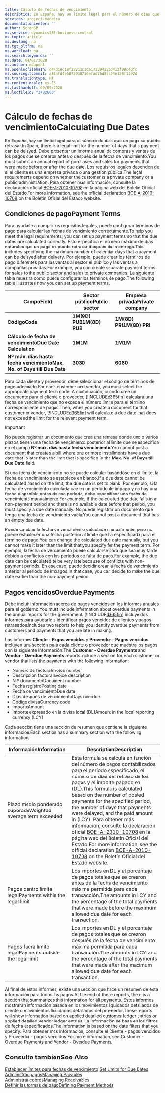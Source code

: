 ```yaml
---
title: Cálculo de fechas de vencimiento
description: En España, hay un límite legal para el número de días que un pago se puede retrasar. Debe presentar un informe anual de compras y ventas de los pagos que se crearon antes o después de la fecha de vencimiento.
services: project-madeira
documentationcenter: ''
author: SorenGP
ms.service: dynamics365-business-central
ms.topic: article
ms.devlang: na
ms.tgt_pltfrm: na
ms.workload: na
ms.search.keywords: ''
ms.date: 04/01/2020
ms.author: edupont
ms.openlocfilehash: d44d1ec18f18212c1ca172394221d412f08c4dfc
ms.sourcegitcommit: a80afd4e5075018716efad76d82a54e158f1392d
ms.translationtype: HT
ms.contentlocale: es-ES
ms.lasthandoff: 09/09/2020
ms.locfileid: "3782663"
---
```

# <a name="calculating-due-dates"></a><span data-ttu-id="fb3cb-104">Cálculo de fechas de vencimiento</span><span class="sxs-lookup"><span data-stu-id="fb3cb-104">Calculating Due Dates</span></span>
<span data-ttu-id="fb3cb-105">En España, hay un límite legal para el número de días que un pago se puede retrasar.</span><span class="sxs-lookup"><span data-stu-id="fb3cb-105">In Spain, there is a legal limit for the number of days that a payment can be delayed.</span></span> <span data-ttu-id="fb3cb-106">Debe presentar un informe anual de compras y ventas de los pagos que se crearon antes o después de la fecha de vencimiento.</span><span class="sxs-lookup"><span data-stu-id="fb3cb-106">You must submit an annual report of purchases and sales for payments that were made before or after the due date.</span></span> <span data-ttu-id="fb3cb-107">Los requisitos legales dependen de si el cliente es una empresa privada o una gestión pública.</span><span class="sxs-lookup"><span data-stu-id="fb3cb-107">The legal requirements depend on whether the customer is a private company or a public administration.</span></span> <span data-ttu-id="fb3cb-108">Para obtener más información, consulte la declaración oficial [BOE-A-2010-10708](https://go.microsoft.com/fwlink/?LinkId=224630) en la página web del Boletín Oficial del Estado.</span><span class="sxs-lookup"><span data-stu-id="fb3cb-108">For more information, see the official declaration [BOE-A-2010-10708](https://go.microsoft.com/fwlink/?LinkId=224630) on the Boletín Oficial del Estado website.</span></span>  

## <a name="payment-terms"></a><span data-ttu-id="fb3cb-109">Condiciones de pago</span><span class="sxs-lookup"><span data-stu-id="fb3cb-109">Payment Terms</span></span>  
<span data-ttu-id="fb3cb-110">Para ayudarle a cumplir los requisitos legales, puede configurar términos de pago para calcular las fechas de vencimiento correctamente.</span><span class="sxs-lookup"><span data-stu-id="fb3cb-110">To help you meet the legal requirements, you can set up payment terms so that the due dates are calculated correctly.</span></span> <span data-ttu-id="fb3cb-111">Esto especifica el número máximo de días naturales que un pago se puede retrasar después de la entrega.</span><span class="sxs-lookup"><span data-stu-id="fb3cb-111">This includes specifying the maximum number of calendar days that a payment can be delayed after delivery.</span></span> <span data-ttu-id="fb3cb-112">Por ejemplo, puede crear los términos de pago diferentes para las ventas al sector el público y las ventas a compañías privadas.</span><span class="sxs-lookup"><span data-stu-id="fb3cb-112">For example, you can create separate payment terms for sales to the public sector and sales to private companies.</span></span> <span data-ttu-id="fb3cb-113">La siguiente tabla muestra cómo puede configurar los términos de pago.</span><span class="sxs-lookup"><span data-stu-id="fb3cb-113">The following table illustrates how you can set up payment terms.</span></span>  

|<span data-ttu-id="fb3cb-114">Campo</span><span class="sxs-lookup"><span data-stu-id="fb3cb-114">Field</span></span>|<span data-ttu-id="fb3cb-115">Sector público</span><span class="sxs-lookup"><span data-stu-id="fb3cb-115">Public sector</span></span>|<span data-ttu-id="fb3cb-116">Empresa privada</span><span class="sxs-lookup"><span data-stu-id="fb3cb-116">Private company</span></span>|  
|---------------------------------|-------------------|---------------------|  
|<span data-ttu-id="fb3cb-117">**Código**</span><span class="sxs-lookup"><span data-stu-id="fb3cb-117">**Code**</span></span>|<span data-ttu-id="fb3cb-118">**1M(8D) PUB**</span><span class="sxs-lookup"><span data-stu-id="fb3cb-118">**1M(8D) PUB**</span></span>|<span data-ttu-id="fb3cb-119">**1M(8D) PRI**</span><span class="sxs-lookup"><span data-stu-id="fb3cb-119">**1M(8D) PRI**</span></span>|  
|<span data-ttu-id="fb3cb-120">**Cálculo de fecha de vencimiento**</span><span class="sxs-lookup"><span data-stu-id="fb3cb-120">**Due Date Calculation**</span></span>|<span data-ttu-id="fb3cb-121">**1M**</span><span class="sxs-lookup"><span data-stu-id="fb3cb-121">**1M**</span></span>|<span data-ttu-id="fb3cb-122">**1M**</span><span class="sxs-lookup"><span data-stu-id="fb3cb-122">**1M**</span></span>|  
|<span data-ttu-id="fb3cb-123">**Nº máx. días hasta fecha vencimiento**</span><span class="sxs-lookup"><span data-stu-id="fb3cb-123">**Max. No. of Days till Due Date**</span></span>|<span data-ttu-id="fb3cb-124">**30**</span><span class="sxs-lookup"><span data-stu-id="fb3cb-124">**30**</span></span>|<span data-ttu-id="fb3cb-125">**60**</span><span class="sxs-lookup"><span data-stu-id="fb3cb-125">**60**</span></span>|  

 <span data-ttu-id="fb3cb-126">Para cada cliente y proveedor, debe seleccionar el código de términos de pago adecuado.</span><span class="sxs-lookup"><span data-stu-id="fb3cb-126">For each customer and vendor, you must select the appropriate payment term code.</span></span> <span data-ttu-id="fb3cb-127">A continuación, cuando cree un documento para el cliente o proveedor, [!INCLUDE[d365fin](../../includes/d365fin_md.md)] calculará una fecha de vencimiento que no exceda el número límite para el término correspondiente de pagos.</span><span class="sxs-lookup"><span data-stu-id="fb3cb-127">Then, when you create a document for that customer or vendor, [!INCLUDE[d365fin](../../includes/d365fin_md.md)] will calculate a due date that does not exceed the limit for the relevant payment term.</span></span>  

> [!IMPORTANT]  
>  <span data-ttu-id="fb3cb-128">No puede registrar un documento que crea una remesa donde uno o varios plazos tienen una fecha de vencimiento posterior al límite que se especifica en el campo **Nº máx. días hasta fecha vencimiento**.</span><span class="sxs-lookup"><span data-stu-id="fb3cb-128">You cannot post a document that creates a bill where one or more installments have a due date that is later than the limit that is specified in the **Max. No. of Days till Due Date** field.</span></span>  

 <span data-ttu-id="fb3cb-129">Si una fecha de vencimiento no se puede calcular basándose en el límite, la fecha de vencimiento se establece en blanco.</span><span class="sxs-lookup"><span data-stu-id="fb3cb-129">If a due date cannot be calculated based on the limit, the due date is set to blank.</span></span> <span data-ttu-id="fb3cb-130">Por ejemplo, si la fecha de vencimiento calculada cae en un período de impago y no hay una fecha disponible antes de ese período, debe especificar una fecha de vencimiento manualmente.</span><span class="sxs-lookup"><span data-stu-id="fb3cb-130">For example, if the calculated due date falls in a non-payment period and there is no available date before that period, you must specify a due date manually.</span></span> <span data-ttu-id="fb3cb-131">No puede registrar un documento que tenga una fecha de vencimiento vacía.</span><span class="sxs-lookup"><span data-stu-id="fb3cb-131">You cannot post a document that has an empty due date.</span></span>  

 <span data-ttu-id="fb3cb-132">Puede cambiar la fecha de vencimiento calculada manualmente, pero no puede establecer una fecha posterior al límite que ha especificado para el término de pago.</span><span class="sxs-lookup"><span data-stu-id="fb3cb-132">You can change the calculated due date manually, but you cannot make it later than the limit that you specify for the payment term.</span></span> <span data-ttu-id="fb3cb-133">Por ejemplo, la fecha de vencimiento puede calcularse para que sea muy tarde debido a conflictos con los períodos de falta de pago.</span><span class="sxs-lookup"><span data-stu-id="fb3cb-133">For example, the due date can be calculated to be very late because of conflicts with non-payment periods.</span></span> <span data-ttu-id="fb3cb-134">En ese caso, puede decidir crear la fecha de vencimiento anterior al periodo de impagos.</span><span class="sxs-lookup"><span data-stu-id="fb3cb-134">In that case, you can decide to make the due date earlier than the non-payment period.</span></span>  

## <a name="overdue-payments"></a><span data-ttu-id="fb3cb-135">Pagos vencidos</span><span class="sxs-lookup"><span data-stu-id="fb3cb-135">Overdue Payments</span></span>  
 <span data-ttu-id="fb3cb-136">Debe incluir información acerca de pagos vencidos en los informes anuales para el gobierno.</span><span class="sxs-lookup"><span data-stu-id="fb3cb-136">You must include information about overdue payments in the annual reports for the government.</span></span> [!INCLUDE[d365fin](../../includes/d365fin_md.md)] <span data-ttu-id="fb3cb-137">incluye dos informes para ayudarle a identificar pagos vencidos de clientes y pagos retrasados.</span><span class="sxs-lookup"><span data-stu-id="fb3cb-137">includes two reports to help you identify overdue payments from customers and payments that you are late in making.</span></span>  

 <span data-ttu-id="fb3cb-138">Los informes **Cliente - Pagos vencidos** y **Proveedor - Pagos vencidos** incluyen una sección para cada cliente o proveedor que muestra los pagos con la siguiente información:</span><span class="sxs-lookup"><span data-stu-id="fb3cb-138">The **Customer - Overdue Payments** and **Vendor - Overdue Payments** reports include a section for each customer or vendor that lists the payments with the following information:</span></span>  

- <span data-ttu-id="fb3cb-139">Número de factura</span><span class="sxs-lookup"><span data-stu-id="fb3cb-139">Invoice number</span></span>  
- <span data-ttu-id="fb3cb-140">Descripción factura</span><span class="sxs-lookup"><span data-stu-id="fb3cb-140">Invoice description</span></span>  
- <span data-ttu-id="fb3cb-141">N.º documento</span><span class="sxs-lookup"><span data-stu-id="fb3cb-141">Document number</span></span>  
- <span data-ttu-id="fb3cb-142">Fecha registro</span><span class="sxs-lookup"><span data-stu-id="fb3cb-142">Posting date</span></span>  
- <span data-ttu-id="fb3cb-143">Fecha de vencimiento</span><span class="sxs-lookup"><span data-stu-id="fb3cb-143">Due date</span></span>  
- <span data-ttu-id="fb3cb-144">Días después de vencimiento</span><span class="sxs-lookup"><span data-stu-id="fb3cb-144">Days overdue</span></span>  
- <span data-ttu-id="fb3cb-145">Código divisa</span><span class="sxs-lookup"><span data-stu-id="fb3cb-145">Currency code</span></span>  
- <span data-ttu-id="fb3cb-146">Importe</span><span class="sxs-lookup"><span data-stu-id="fb3cb-146">Amount</span></span>  
- <span data-ttu-id="fb3cb-147">Importe expresado en la divisa local (DL)</span><span class="sxs-lookup"><span data-stu-id="fb3cb-147">Amount in the local reporting currency (LCY)</span></span>  

<span data-ttu-id="fb3cb-148">Cada sección tiene una sección de resumen que contiene la siguiente información.</span><span class="sxs-lookup"><span data-stu-id="fb3cb-148">Each section has a summary section with the following information.</span></span>  

|<span data-ttu-id="fb3cb-149">Información</span><span class="sxs-lookup"><span data-stu-id="fb3cb-149">Information</span></span>|<span data-ttu-id="fb3cb-150">Description</span><span class="sxs-lookup"><span data-stu-id="fb3cb-150">Description</span></span>|  
|-----------------|---------------------------------------|  
|<span data-ttu-id="fb3cb-151">Plazo medio ponderado superado</span><span class="sxs-lookup"><span data-stu-id="fb3cb-151">Weighted average term exceeded</span></span>|<span data-ttu-id="fb3cb-152">Esta fórmula se calcula en función del número de pagos contabilizados para el período especificado, el número de días del retraso de los pagos y el importe pagado en (DL).</span><span class="sxs-lookup"><span data-stu-id="fb3cb-152">This formula is calculated based on the number of posted payments for the specified period, the number of days that payments were delayed, and the paid amount in (LCY).</span></span> <span data-ttu-id="fb3cb-153">Para obtener más información, consulte la declaración oficial [BOE-A-2010-10708](https://go.microsoft.com/fwlink/?LinkId=224630) en la página web del Boletín Oficial del Estado.</span><span class="sxs-lookup"><span data-stu-id="fb3cb-153">For more information, see the official declaration [BOE-A-2010-10708](https://go.microsoft.com/fwlink/?LinkId=224630) on the Boletín Oficial del Estado website.</span></span>|  
|<span data-ttu-id="fb3cb-154">Pagos dentro límite legal</span><span class="sxs-lookup"><span data-stu-id="fb3cb-154">Payments within the legal limit</span></span>|<span data-ttu-id="fb3cb-155">Los importes en DL y el porcentaje de pagos totales que se crearon antes de la fecha de vencimiento máxima permitida para cada transacción.</span><span class="sxs-lookup"><span data-stu-id="fb3cb-155">The amounts in LCY and the percentage of the total payments that were made before the maximum allowed due date for each transaction.</span></span>|  
|<span data-ttu-id="fb3cb-156">Pagos fuera límite legal</span><span class="sxs-lookup"><span data-stu-id="fb3cb-156">Payments outside the legal limit</span></span>|<span data-ttu-id="fb3cb-157">Los importes en DL y el porcentaje de pagos totales que se crearon después de la fecha de vencimiento máxima permitida para cada transacción.</span><span class="sxs-lookup"><span data-stu-id="fb3cb-157">The amounts in LCY and the percentage of the total payments that were made after the maximum allowed due date for each transaction.</span></span>|  

 <span data-ttu-id="fb3cb-158">Al final de estos informes, existe una sección que hace un resumen de esta información para todos los pagos.</span><span class="sxs-lookup"><span data-stu-id="fb3cb-158">At the end of these reports, there is a section that summarizes this information for all payments.</span></span> <span data-ttu-id="fb3cb-159">Estos informes mostrarán información basada en los movimientos liquidados detallados de cliente o movimientos liquidados detallados del proveedor.</span><span class="sxs-lookup"><span data-stu-id="fb3cb-159">These reports will show information based on applied detailed customer ledger entries or applied detailed vendor ledger entries.</span></span> <span data-ttu-id="fb3cb-160">La información se basa en los filtros de fecha especificados.</span><span class="sxs-lookup"><span data-stu-id="fb3cb-160">The information is based on the date filters that you specify.</span></span> <span data-ttu-id="fb3cb-161">Para obtener más información, consulte el Cliente - pagos vencidos y Proveedor - pagos vencidos.</span><span class="sxs-lookup"><span data-stu-id="fb3cb-161">For more information, see Customer - Overdue Payments and Vendor - Overdue Payments.</span></span>  

## <a name="see-also"></a><span data-ttu-id="fb3cb-162">Consulte también</span><span class="sxs-lookup"><span data-stu-id="fb3cb-162">See Also</span></span>  
 <span data-ttu-id="fb3cb-163">[Establecer límites para fechas de vencimiento](how-to-set-limits-for-due-dates.md) </span><span class="sxs-lookup"><span data-stu-id="fb3cb-163">[Set Limits for Due Dates](how-to-set-limits-for-due-dates.md) </span></span>  
[<span data-ttu-id="fb3cb-164">Administrar pagos</span><span class="sxs-lookup"><span data-stu-id="fb3cb-164">Managing Payables</span></span>](../../payables-manage-payables.md)  
[<span data-ttu-id="fb3cb-165">Administrar cobros</span><span class="sxs-lookup"><span data-stu-id="fb3cb-165">Managing Receivables</span></span>](../../receivables-manage-receivables.md)  
 [<span data-ttu-id="fb3cb-166">Definir las formas de pago</span><span class="sxs-lookup"><span data-stu-id="fb3cb-166">Defining Payment Methods</span></span>](../../finance-payment-methods.md)
